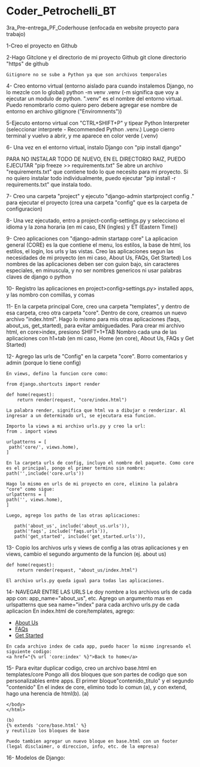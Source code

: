 # Coder_Petrochelli_BT
3ra_Pre-entrega_PF_Coderhouse (enfocada en website proyecto para trabajo)

1-Creo el proyecto en Github

2-Hago Gitclone y el directorio de mi proyecto Github
    git clone directorio "https" de github
    
    Gitignore no se sube a Python ya que son archivos temporales

4- Creo entorno virtual (entorno aislado para cuando instalemos Django, no lo mezcle con lo global)
    python -m venv .venv (-m significa que voy a ejecutar un modulo de python. ".venv" es el nombre del entorno virtual. 
    Puedo renombrarlo como quiero pero debere agregar ese nombre de entorno en archivo gitignore ("Enviromnents"))

5-Ejecuto entorno virtual con "CTRL+SHIFT+P" y tipear Python Interpreter (seleccionar interprete - Recommended Python .venv.)
    Luego cierro terminal y vuelvo a abrir, y me aparece en color verde (.venv)

6- Una vez en el entorno virtual, instalo Django con "pip install django"

PARA NO INSTALAR TODO DE NUEVO, EN EL DIRECTORIO RAIZ, PUEDO EJECUTAR "pip freeze >> requirements.txt"
Se abre un archivo "requirements.txt" que contiene todo lo que necesito para mi proyecto. Si no quiero instalar todo individualmente, puedo ejecutar "pip install -r requirements.txt" que instala todo.

7- Creo una carpeta "project" y ejecuto "django-admin startproject config ." para ejecutar el proyecto (crea una carpeta "config" que es la carpeta de configuracion)

8- Una vez ejecutado, entro a project-config-settings.py y selecciono el idioma y la zona horaria (en mi caso, EN (ingles) y ET (Eastern Time))

9- Creo aplicaciones con "django-admin startapp core" 
    La aplicacion general (CORE) es la que contiene el menu, los estilos, la base de html, los estilos, el login, los urls y las vistas.
    Creo las aplicaciones segun las necesidades de mi proyecto (en mi caso, About Us, FAQs, Get Started)
    Los nombres de las aplicaciones deben ser con guion bajo, sin caracteres especiales, en minuscula, y no ser nombres genericos ni usar palabras claves de django o python

10- Registro las aplicaciones en project>config>settings.py> installed apps, y las nombro con comillas, y comas

11- En la carpeta principal Core, creo una carpeta "templates", y dentro de esa carpeta, creo otra carpeta "core". 
    Dentro de core, creamos un nuevo archivo "index.html". 
    Hago lo mismo para mis otras aplicaciones (faqs, about_us, get_started), para evitar ambiguedades.
        Para crear mi archivo html, en core>index, presiono SHIFT+1+TAB
    Nombro cada una de las aplicaciones con h1+tab (en mi caso, Home (en core), About Us, FAQs y Get Started)

12- Agrego las urls de "Config" en la carpeta "core".
    Borro comentarios y admin (porque lo tiene config)
    
    En views, defino la funcion core como: 
    
    from django.shortcuts import render

    def home(request):
        return render(request, "core/index.html")

    La palabra render, significa que html va a dibujar o renderizar. Al ingresar a un determinado url, se ejecutara esa funcion. 
    
    Importo la views a mi archivo urls.py y creo la url:
    from . import views

    urlpatterns = [
     path('core/', views.home),
    ]

    En la carpeta urls de config, incluyo el nombre del paquete. Como core es el principal, pongo el primer termino sin nombre:
    path('',include('core.urls'))

    Hago lo mismo en urls de mi proyecto en core, elimino la palabra "core" como sigue:
    urlpatterns = [
    path('', views.home),
    ]

    Luego, agrego los paths de las otras aplicaciones:

       path('about_us', include('about_us.urls')),
       path('faqs', include('faqs.urls')),
       path('get_started', include('get_started.urls')),


13- Copio los archivos urls y views de config a las otras aplicaciones y en views, cambio el segundo argumento de la funcion (ej. about us)

    def home(request):
        return render(request, "about_us/index.html")

    El archivo urls.py queda igual para todas las aplicaciones.

14- NAVEGAR ENTRE LAS URLS
    Le doy nombre a los archivos urls de cada app con: app_name="about_us", etc.
    Agrego un argumento mas en urlspatterns que sea name="index" para cada archivo urls.py de cada aplicacion
    En index.html de core/templates, agrego:
    <ul>
        <li><a href="{% url 'about_us:index' %}">About Us</a></li>
        <li><a href="{% url 'faqs:index' %}">FAQs</a></li>
        <li><a href="{% url 'get_started:index' %}">Get Started</a></li>
    </ul>

    En cada archivo index de cada app, puedo hacer lo mismo ingresando el siguiente codigo:
    <a href="{% url 'core:index' %}">Back to home</a>

15- Para evitar duplicar codigo, creo un archivo base.html en templates/core
    Pongo alli dos bloques que son partes de codigo que son personalizables entre apps. El primer bloque"contenido_titulo" y el segundo "contenido"
    En el index de core, elimino todo lo comun (a), y con extend, hago una herencia de html(b).
    (a)
    <!DOCTYPE html>
    <html lang="en">
    <head>
    <meta charset="UTF-8">
    <meta name="viewport" content="width=device-width, initial-scale=1.0">
    <title>Document</title>
    </head>
    <body>

    </body>
    </html>

    (b)
    {% extends 'core/base.html' %}
    y reutilizo los bloques de base

    Puedo tambien agregar un nuevo bloque en base.html con un footer (legal disclaimer, o direccion, info, etc. de la empresa)

16- Modelos de Django:
    
